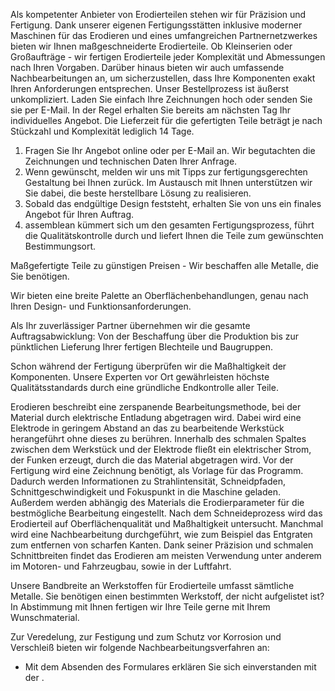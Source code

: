 

Als kompetenter Anbieter von Erodierteilen stehen wir für Präzision und
Fertigung. Dank unserer eigenen Fertigungsstätten inklusive moderner Maschinen
für das Erodieren und eines umfangreichen Partnernetzwerkes bieten wir Ihnen
maßgeschneiderte Erodierteile. Ob Kleinserien oder Großaufträge - wir fertigen
Erodierteile jeder Komplexität und Abmessungen nach Ihren Vorgaben. Darüber
hinaus bieten wir auch umfassende Nachbearbeitungen an, um sicherzustellen, dass
Ihre Komponenten exakt Ihren Anforderungen entsprechen. Unser Bestellprozess ist
äußerst unkompliziert. Laden Sie einfach Ihre Zeichnungen hoch oder senden Sie
sie per E-Mail. In der Regel erhalten Sie bereits am nächsten Tag Ihr
individuelles Angebot. Die Lieferzeit für die gefertigten Teile beträgt je nach
Stückzahl und Komplexität lediglich 14 Tage.

  1. Fragen Sie Ihr Angebot online oder per E-Mail an. Wir begutachten die Zeichnungen und technischen Daten Ihrer Anfrage.
  2. Wenn gewünscht, melden wir uns mit Tipps zur fertigungs­gerechten Gestaltung bei Ihnen zurück. Im Austausch mit Ihnen unterstützen wir Sie dabei, die beste herstellbare Lösung zu realisieren.
  3. Sobald das endgültige Design feststeht, erhalten Sie von uns ein finales Angebot für Ihren Auftrag.
  4. assemblean kümmert sich um den gesamten Fertigungs­prozess, führt die Qualitäts­kontrolle durch und liefert Ihnen die Teile zum gewünschten Bestimmungsort.

Maßgefertigte Teile zu günstigen Preisen - Wir beschaffen alle Metalle, die Sie
benötigen.

Wir bieten eine breite Palette an Oberflächen­behandlungen, genau nach Ihren
Design- und Funktions­anforderungen.

Als Ihr zuverlässiger Partner übernehmen wir die gesamte Auftragsabwicklung: Von
der Beschaffung über die Produktion bis zur pünktlichen Lieferung Ihrer fertigen
Blechteile und Baugruppen.

Schon während der Fertigung überprüfen wir die Maßhaltigkeit der Komponenten.
Unsere Experten vor Ort gewährleisten höchste Qualitätsstandards durch eine
gründliche Endkontrolle aller Teile.

Erodieren beschreibt eine zerspanende Bearbeitungsmethode, bei der Material
durch elektrische Entladung abgetragen wird. Dabei wird eine Elektrode in
geringem Abstand an das zu bearbeitende Werkstück herangeführt ohne dieses zu
berühren. Innerhalb des schmalen Spaltes zwischen dem Werkstück und der
Elektrode fließt ein elektrischer Strom, der Funken erzeugt, durch die das
Material abgetragen wird. Vor der Fertigung wird eine Zeichnung benötigt, als
Vorlage für das Programm. Dadurch werden Informationen zu Strahlintensität,
Schneidpfaden, Schnittgeschwindigkeit und Fokuspunkt in die Maschine geladen.
Außerdem werden abhängig des Materials die Erodierparameter für die bestmögliche
Bearbeitung eingestellt. Nach dem Schneideprozess wird das Erodierteil auf
Oberflächenqualität und Maßhaltigkeit untersucht. Manchmal wird eine
Nachbearbeitung durchgeführt, wie zum Beispiel das Entgraten zum entfernen von
scharfen Kanten. Dank seiner Präzision und schmalen Schnittbreiten findet das
Erodieren am meisten Verwendung unter anderem im Motoren- und Fahrzeugbau, sowie
in der Luftfahrt.

Unsere Bandbreite an Werkstoffen für Erodierteile umfasst sämtliche Metalle. Sie
benötigen einen bestimmten Werkstoff, der nicht aufgelistet ist? In Abstimmung
mit Ihnen fertigen wir Ihre Teile gerne mit Ihrem Wunschmaterial.

Zur Veredelung, zur Festigung und zum Schutz vor Korrosion und Verschleiß bieten
wir folgende Nachbearbeitungsverfahren an:

* Mit dem Absenden des Formulares erklären Sie sich einverstanden mit der .

